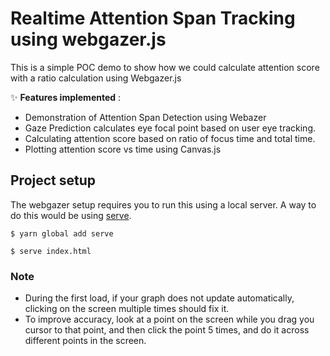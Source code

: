 # Realtime Attention Span Tracking using webgazer.js

This is a simple POC demo to show how we could calculate attention score with a ratio calculation using Webgazer.js

✨ **Features implemented** :

- Demonstration of Attention Span Detection using Webazer
- Gaze Prediction calculates eye focal point based on user eye tracking.
- Calculating attention score based on ratio of focus time and total time.
- Plotting attention score vs time using Canvas.js

## Project setup

The webgazer setup requires you to run this using a local server. A way to do this would be using [serve](https://www.npmjs.com/package/serve).

```
$ yarn global add serve

$ serve index.html
```

### Note

- During the first load, if your graph does not update automatically, clicking on the screen multiple times should fix it.
- To improve accuracy, look at a point on the screen while you drag you cursor to that point, and then click the point 5 times, and do it across different points in the screen.

